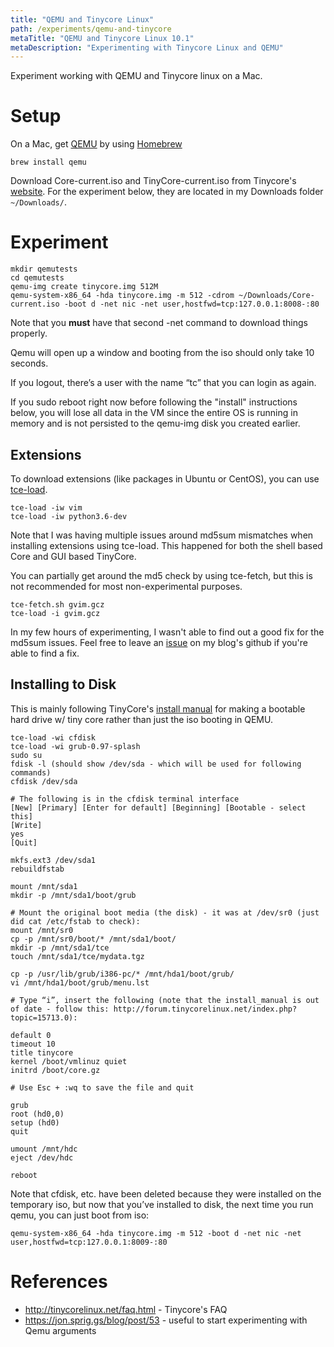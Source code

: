 ```yaml
---
title: "QEMU and Tinycore Linux"
path: /experiments/qemu-and-tinycore
metaTitle: "QEMU and Tinycore Linux 10.1"
metaDescription: "Experimenting with Tinycore Linux and QEMU"
---
```


Experiment working with QEMU and Tinycore linux on a Mac.

# Setup

On a Mac, get [QEMU](https://www.qemu.org/) by using [Homebrew](https://brew.sh/)

```shell
brew install qemu
```

Download Core-current.iso and TinyCore-current.iso from Tinycore's [website](http://tinycorelinux.net/downloads.html). For the experiment below, they are located in my Downloads folder `~/Downloads/`.

# Experiment

```shell
mkdir qemutests
cd qemutests 
qemu-img create tinycore.img 512M
qemu-system-x86_64 -hda tinycore.img -m 512 -cdrom ~/Downloads/Core-current.iso -boot d -net nic -net user,hostfwd=tcp:127.0.0.1:8008-:80
```

Note that you **must** have that second -net command to download things properly.

Qemu will open up a window and booting from the iso should only take 10 seconds.

If you logout, there’s a user with the name “tc” that you can login as again.

If you sudo reboot right now before following the "install" instructions below, you will lose all data in the VM since the entire OS is running in memory and is not persisted to the qemu-img disk you created earlier.

## Extensions

To download extensions (like packages in Ubuntu or CentOS), you can use [tce-load](http://wiki.tinycorelinux.net/wiki:tce-load).

```shell
tce-load -iw vim
tce-load -iw python3.6-dev
```

Note that I was having multiple issues around md5sum mismatches when installing extensions using tce-load. This happened for both the shell based Core and GUI based TinyCore.

You can partially get around the md5 check by using tce-fetch, but this is not recommended for most non-experimental purposes.

```shell
tce-fetch.sh gvim.gcz
tce-load -i gvim.gcz
```

In my few hours of experimenting, I wasn't able to find out a good fix for the md5sum issues. Feel free to leave an [issue](https://github.com/Flux159/blog/issues) on my blog's github if you're able to find a fix.

## Installing to Disk

This is mainly following TinyCore's [install manual](http://tinycorelinux.net/install_manual.html) for making a bootable hard drive w/ tiny core rather than just the iso booting in QEMU.

```shell
tce-load -wi cfdisk
tce-load -wi grub-0.97-splash
sudo su
fdisk -l (should show /dev/sda - which will be used for following commands)
cfdisk /dev/sda

# The following is in the cfdisk terminal interface
[New] [Primary] [Enter for default] [Beginning] [Bootable - select this]
[Write]
yes
[Quit]

mkfs.ext3 /dev/sda1
rebuildfstab

mount /mnt/sda1
mkdir -p /mnt/sda1/boot/grub

# Mount the original boot media (the disk) - it was at /dev/sr0 (just did cat /etc/fstab to check):
mount /mnt/sr0
cp -p /mnt/sr0/boot/* /mnt/sda1/boot/
mkdir -p /mnt/sda1/tce
touch /mnt/sda1/tce/mydata.tgz

cp -p /usr/lib/grub/i386-pc/* /mnt/hda1/boot/grub/
vi /mnt/hda1/boot/grub/menu.lst

# Type “i”, insert the following (note that the install_manual is out of date - follow this: http://forum.tinycorelinux.net/index.php?topic=15713.0):

default 0
timeout 10
title tinycore
kernel /boot/vmlinuz quiet
initrd /boot/core.gz

# Use Esc + :wq to save the file and quit

grub
root (hd0,0)
setup (hd0)
quit

umount /mnt/hdc
eject /dev/hdc

reboot
```

Note that cfdisk, etc. have been deleted because they were installed on the temporary iso, but now that you’ve installed to disk, the next time you run qemu, you can just boot from iso:

```shell
qemu-system-x86_64 -hda tinycore.img -m 512 -boot d -net nic -net user,hostfwd=tcp:127.0.0.1:8009-:80 
```

# References
- http://tinycorelinux.net/faq.html - Tinycore's FAQ
- https://jon.sprig.gs/blog/post/53 - useful to start experimenting with Qemu arguments
